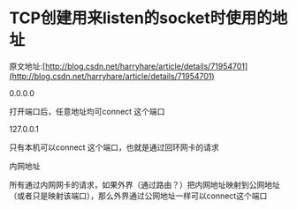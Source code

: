 #  TCP创建用来listen的socket时使用的地址
原文地址:[http://blog.csdn.net/harryhare/article/details/71954701](http://blog.csdn.net/harryhare/article/details/71954701)


0.0.0.0

打开端口后，任意地址均可connect 这个端口

127.0.0.1

只有本机可以connect 这个端口，也就是通过回环网卡的请求

内网地址

所有通过内网网卡的请求，如果外界（通过路由？）把内网地址映射到公网地址（或者只是映射该端口），那么外界通过公网地址一样可以connect这个端口

